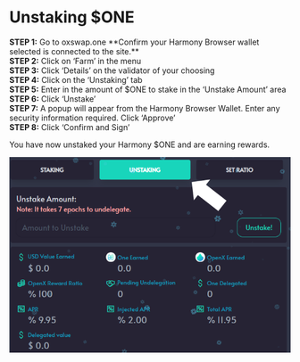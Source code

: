 # Unstaking $ONE

**STEP 1:** Go to oxswap.one \*\*Confirm your Harmony Browser wallet selected is connected to the site.\*\*\
**STEP 2:** Click on ‘Farm’ in the menu\
**STEP 3:** Click ‘Details’ on the validator of your choosing\
**STEP 4:** Click on the ‘Unstaking’ tab\
**STEP 5:** Enter in the amount of $ONE to stake in the ‘Unstake Amount’ area\
**STEP 6:** Click ‘Unstake’\
**STEP 7:** A popup will appear from the Harmony Browser Wallet. Enter any security information required. Click ‘Approve’\
**STEP 8:** Click ‘Confirm and Sign’

You have now unstaked your Harmony $ONE and are earning rewards.

![](../../.gitbook/assets/unstake.png)
